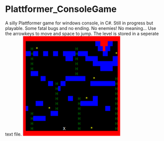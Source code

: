 # Plattformer_ConsoleGame
A silly Plattformer game for windows console, in C#. Still in progress but playable.
Some fatal bugs and no ending. No enemies! No meaning...
Use the arrowkeys to move and space to jump.
The level is stored in a seperate text file.
![alt tag](https://raw.githubusercontent.com/nilsjc/Plattformer_ConsoleGame/code/ASCII_platformer.png)
